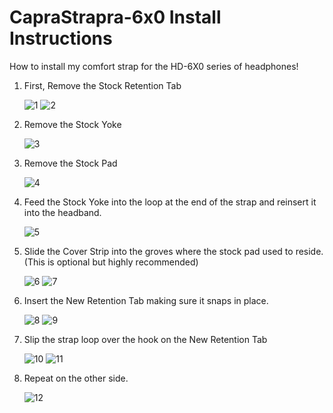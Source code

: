 # CapraStrapra-6x0 Install Instructions

How to install my comfort strap for the HD-6X0 series of headphones!

1. First, Remove the Stock Retention Tab

    ![1](https://user-images.githubusercontent.com/122894651/218276886-c20ea759-79d0-4e77-8dc3-5ffb8af66019.jpg)
    ![2](https://user-images.githubusercontent.com/122894651/218276889-0d2b7330-bf43-432e-8418-2f694fcac479.jpg)

2. Remove the Stock Yoke

    ![3](https://user-images.githubusercontent.com/122894651/218276890-d9b2b03e-fa07-4715-b789-da1647f3c89c.jpg)

3. Remove the Stock Pad

    ![4](https://user-images.githubusercontent.com/122894651/218276891-7b85ac54-b1ba-4bf6-b488-24f11200d13e.jpg)

4. Feed the Stock Yoke into the loop at the end of the strap and reinsert it into the headband.

    ![5](https://user-images.githubusercontent.com/122894651/218276893-3593b704-3404-41b1-858a-69f67b2c4f85.jpg)

5. Slide the Cover Strip into the groves where the stock pad used to reside. (This is optional but highly recommended)

    ![6](https://user-images.githubusercontent.com/122894651/218276896-a881ff23-27db-4725-b5be-b3f4cfaa1bbd.jpg)
    ![7](https://user-images.githubusercontent.com/122894651/218276899-c7171e10-9e94-4442-90b5-0e26dd8c9647.jpg)

6. Insert the New Retention Tab making sure it snaps in place.

    ![8](https://user-images.githubusercontent.com/122894651/218276901-e31fa99a-c2cf-4786-9cff-87e63423803a.jpg)
    ![9](https://user-images.githubusercontent.com/122894651/218276902-54773071-0bb8-44e4-b111-d84f9a9c8ab6.jpg)

7. Slip the strap loop over the hook on the New Retention Tab

    ![10](https://user-images.githubusercontent.com/122894651/218276903-a8fae84d-c57d-470a-b163-36b6cbec5375.jpg)
    ![11](https://user-images.githubusercontent.com/122894651/218276904-57e06263-bfd3-42b3-8f1d-68f92625713e.jpg)

8. Repeat on the other side.

    ![12](https://user-images.githubusercontent.com/122894651/218276906-eb35029f-d71d-4e4d-a80d-ab1eaa0d4fa4.jpg)
